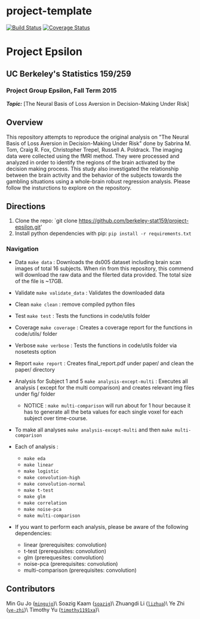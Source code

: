 # project-template
[![Build Status](https://travis-ci.org/berkeley-stat159/project-epsilon.svg?branch=master)](https://travis-ci.org/berkeley-stat159/project-epsilon?branch=master)
[![Coverage Status](https://coveralls.io/repos/berkeley-stat159/project-epsilon/badge.svg?branch=master)](https://coveralls.io/r/berkeley-stat159/project-epsilon?branch=master)

# Project Epsilon
## UC Berkeley's Statistics 159/259
### Project Group Epsilon, Fall Term 2015 

_**Topic:**_ [The Neural Basis of Loss Aversion in Decision-Making Under Risk] 

## Overview
This repository attempts to reproduce the original analysis on 
"The Neural Basis of Loss Aversion in Decision-Making Under Risk" 
done by Sabrina M. Tom, Craig R. Fox, Christopher Trepel, Russell A. Poldrack. 
The imaging data were collected using the fMRI method. They were processed 
and analyzed in order to identify the regions of the brain activated by the 
decision making process. This study also investigated the relationship between 
the brain activity and the behavior of the subjects towards the gambling situations 
using a whole-brain robust regression analysis. 
Please follow the insturctions to explore on the repository.

## Directions
1. Clone the repo: `git clone https://github.com/berkeley-stat159/project-epsilon.git'
2. Install python dependencies with pip: `pip install -r requirements.txt` 

### Navigation
 - Data `make data` : Downloads the ds005 dataset including brain scan images of total 
 16 subjects. When rin from this repository, this commend will download the raw data and
 the filerted data provided. The total size of the file is ~17GB.

 - Validate `make validate_data` : Validates the downloaded data 

 - Clean `make clean` : remove compiled python files

 - Test `make test` : Tests the functions in code/utils folder

 - Coverage `make coverage` : Creates a coverage report for the functions in code/utils/ folder

 - Verbose `make verbose` : Tests the functions in code/utils folder via nosetests option

 - Report `make report` : Creates final_report.pdf under paper/ and clean the paper/ directory

 - Analysis for Subject 1 and 5 `make analysis-except-multi` : Executes all analysis (
 except for the multi comparison) and creates relevant  img files under fig/ folder
 	 - NOTICE : `make multi-comparison` will run about for 1 hour because it 
	 has to generate all the beta values for each single voxel for each subject 
	 over time-course.
 - To make all analyses `make analysis-except-multi` and then `make multi-comparison`

 - Each of analysis :
   - `make eda` 
   - `make linear`
   - `make logistic`
   - `make convolution-high`
   - `make convolution-normal`
   - `make t-test`
   - `make glm`
   - `make correlation`
   - `make noise-pca`
   - `make multi-comparison`

- If you want to perform each analysis, please be aware of the following dependencies:
   - linear (prerequisites: convolution)
   - t-test (prerequisites: convolution)
   - glm (prerequesites: convolution)
   - noise-pca (prerequisites: convolution)
   - multi-comparison (prerequisites: convolution)

## Contributors
Min Gu Jo ([`mingujo`](https://github.com/mingujo))\\
Soazig Kaam ([`soazig`](https://github.com/soazig))\\
Zhuangdi Li ([`lizhua`](https://github.com/lizhua))\\
Ye Zhi ([`ye-zhi`](https://github.com/ye-zhi))\\
Timothy Yu ([`timothy1191xa`](https://github.com/timothy1191xa))\\
